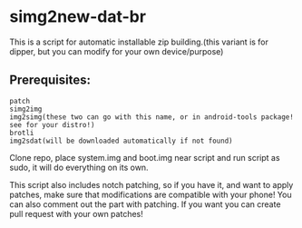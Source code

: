 # simg2new-dat-br
This is a script for automatic installable zip building.(this variant is for dipper, but you can modify for your own device/purpose)

## Prerequisites:
    patch
    simg2img
    img2simg(these two can go with this name, or in android-tools package! see for your distro!)
    brotli
    img2sdat(will be downloaded automatically if not found)
    
Clone repo, place system.img and boot.img near script and run script as sudo, it will do everything on its own.

This script also includes notch patching, so if you have it, and want to apply patches, make sure that modifications are compatible with your phone!
You can also comment out the part with patching. If you want you can create pull request with your own patches!
